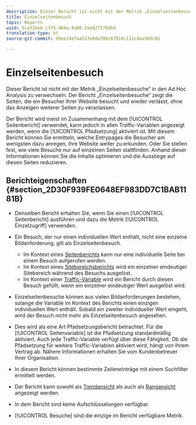 ```yaml
---
description: Dieser Bericht ist nicht mit der Metrik „Einzelseitenbesuche“ in den Ad Hoc Analysis zu verwechseln. Der Bericht „Einzelseitenbesuche“ zeigt die Seiten, die ein Besucher Ihrer Website besucht und wieder verlässt, ohne das Anzeigen weiterer Seiten zu veranlassen.
title: Einzelseitenbesuch
topic: Reports
uuid: 5ca52be8-c7f5-464a-8a06-55e8271760b4
translation-type: ht
source-git-commit: 99ee24efaa517e8da700c67818c111c4aa90dc02

---
```



# Einzelseitenbesuch

Dieser Bericht ist nicht mit der Metrik „Einzelseitenbesuche“ in den Ad Hoc Analysis zu verwechseln. Der Bericht „Einzelseitenbesuche“ zeigt die Seiten, die ein Besucher Ihrer Website besucht und wieder verlässt, ohne das Anzeigen weiterer Seiten zu veranlassen.

Der Bericht wird meist im Zusammenhang mit dem [!UICONTROL Seitenbericht] verwendet, kann jedoch in allen Traffic-Variablen angezeigt werden, wenn die [!UICONTROL Pfadsetzung] aktiviert ist. Mit diesem Bericht können Sie ermitteln, welche Entrypages die Besucher am wenigsten dazu anregen, Ihre Website weiter zu erkunden. Oder Sie stellen fest, wie viele Besuche nur auf einzelnen Seiten stattfinden. Anhand dieser Informationen können Sie die Inhalte optimieren und die Ausstiege auf diesen Seiten reduzieren.

## Berichteigenschaften  {#section_2D30F939FE0648EF983DD7C1BAB1181B}

* Denselben Bericht erhalten Sie, wenn Sie einen [!UICONTROL Seitenbericht] ausführen und dazu die Metrik [!UICONTROL Einzelzugriff] verwenden.

* Ein Besuch, der nur einen individuellen Wert enthält, nicht eine einzelne Bildanforderung, gilt als Einzelseitenbesuch.

   * Im Kontext eines  [Seitenberichts](/help/components/c-variables/dimensionslist/reports-pages.md) kann nur eine individuelle Seite bei einem Besuch aufgerufen werden.
   * Im Kontext eines [Sitebereichsberichts](/help/components/c-variables/dimensionslist/reports-site-sections.md) wird ein einzelner eindeutiger Sitebereich während des Besuchs ausgelöst.
   * Im Kontext einer [Traffic-Variable](/help/admin/admin/c-traffic-variables/traffic-var.md) wird ein Bericht durch diesen Besuch gefüllt, wenn ein einzelner eindeutiger Wert ausgelöst wird.

* Einzelseitenbesuche können aus vielen Bildanforderungen bestehen, solange die Variable im Kontext des Berichts einen einzigen individuellen Wert enthält. Sobald ein zweiter individueller Wert eingeht, wird der Besuch nicht mehr als Einzelseitenbesuch angesehen.
* Dies wird als eine Art Pfadsetzungsbericht betrachtet. Für die [!UICONTROL Seitenvariable] ist die Pfadsetzung standardmäßig aktiviert. Auch jede Traffic-Variable verfügt über diese Fähigkeit. Ob die Pfadsetzung für weitere Traffic-Variablen aktiviert wird, hängt von Ihrem Vertrag ab. Nähere Informationen erhalten Sie vom Kundenbetreuer Ihrer Organisation.
* In diesem Bericht können bestimmte Zeileneinträge mit einem Suchfilter ermittelt werden.
* Der Bericht kann sowohl als  [Trendansicht](/help/components/c-variables/dimensionslist/reports-types.md) als auch als [Rangansicht](/help/components/c-variables/dimensionslist/reports-types.md) angezeigt werden.

* In dem Bericht sind keine Aufschlüsselungen verfügbar.
* [!UICONTROL Besuche] sind die einzige im Bericht verfügbare Metrik.

